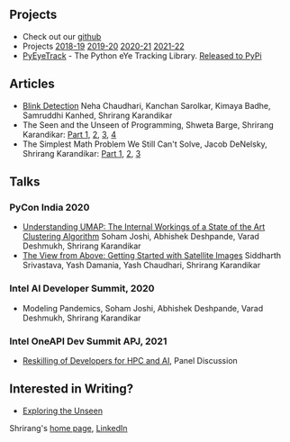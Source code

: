 <!-- 
<img src="images/logo.jpeg" alt = "AlgoAsylum" width="50%" text-align:center />
A few links to get you started:
-->



## Projects
- Check out our [github](https://github.com/algoasylum)
- Projects [2018-19](projects2018-19.md) [2019-20](projects2019-20.md) [2020-21](projects2020-21.md) [2021-22](projects2021-22.md)
- [PyEyeTrack](https://pyeyetrack.algoasylum.com/) - The Python eYe Tracking Library. [Released to PyPi](https://pypi.org/project/PyEyeTrack/)

## Articles
- [Blink Detection](https://medium.com/algoasylum/blink-detection-using-python-737a88893825) Neha Chaudhari, Kanchan Sarolkar, Kimaya Badhe, Samruddhi Kanhed, Shrirang Karandikar
- The Seen and the Unseen of Programming, Shweta Barge, Shrirang Karandikar: [Part 1](https://medium.com/algoasylum/the-seen-and-the-unseen-7de862e97c4c), [2](https://medium.com/algoasylum/the-seen-and-the-unseen-7de862e97c4c), [3](https://medium.com/algoasylum/the-seen-and-the-unseen-part-3-7165b265dc82), [4](https://medium.com/algoasylum/the-seen-and-the-unseen-7de862e97c4c)
- The Simplest Math Problem We Still Can't Solve, Jacob DeNelsky, Shrirang Karandikar: [Part 1](https://medium.com/algoasylum/the-simplest-math-problem-we-still-cant-solve-part-1-61cd767d33dc), [2](https://medium.com/algoasylum/the-simplest-math-problem-we-still-cant-solve-part-2-e5b1203bc85d), [3](https://medium.com/algoasylum/the-simplest-math-problem-we-still-cant-solve-part-3-1f23d71dcc3c)


## Talks
### PyCon India 2020
- [Understanding UMAP: The Internal Workings of a State of the Art Clustering Algorithm](https://youtu.be/OpZqfGXVB5U) Soham Joshi, Abhishek Deshpande, Varad Deshmukh, Shrirang Karandikar
- [The View from Above: Getting Started with Satellite Images](https://youtu.be/u5Pbiu0X_Cs) Siddharth Srivastava, Yash Damania, Yash Chaudhari, Shrirang Karandikar
### Intel AI Developer Summit, 2020
- Modeling Pandemics, Soham Joshi, Abhishek Deshpande, Varad Deshmukh, Shrirang Karandikar
### Intel OneAPI Dev Summit APJ, 2021
- [Reskilling of Developers for HPC and AI](https://www.oneapi.io/event-sessions/panel-discussion-reskilling-of-developers-for-hpc-ai/), Panel Discussion

## Interested in Writing?
- [Exploring the Unseen](http://exploringtheunseen.algoasylum.com/)


Shrirang's [home page](https://shrirang.karandikar.org), [LinkedIn](https://www.linkedin.com/in/shrirang-karandikar-17298a25/)
